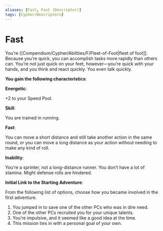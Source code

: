 ```yaml
---
aliases: [Fast, Fast (Descriptor)]
tags: [Cypher/Descriptors]
---
```


# Fast

You’re [[Compendium/Cypher/Abilities/F/Fleet-of-Foot|fleet of foot]]. Because you’re quick, you can accomplish tasks more rapidly than others can. You’re not just quick on your feet, however—you’re quick with your hands, and you think and react quickly. You even talk quickly.

**You gain the following characteristics**:

**Energetic**:

+2 to your Speed Pool.

**Skill**:

You are trained in running.

**Fast**:

You can move a short distance and still take another action in the same round, or you can move a long distance as your action without needing to make any kind of roll.

**Inability**:

You’re a sprinter, not a long-distance runner. You don’t have a lot of stamina. Might defense rolls are hindered.

**Initial Link to the Starting Adventure**:

From the following list of options, choose how you became involved in the first adventure.

1. You jumped in to save one of the other PCs who was in dire need.
2. One of the other PCs recruited you for your unique talents.
3. You’re impulsive, and it seemed like a good idea at the time.
4. This mission ties in with a personal goal of your own.
